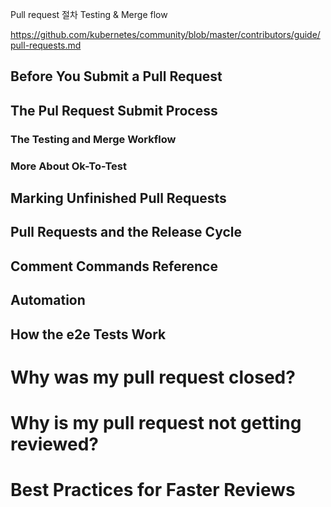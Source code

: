 Pull request 절차
Testing & Merge flow


https://github.com/kubernetes/community/blob/master/contributors/guide/pull-requests.md

## Before You Submit a Pull Request
## The Pul Request Submit Process
### The Testing and Merge Workflow
### More About Ok-To-Test  
## Marking Unfinished Pull Requests
## Pull Requests and the Release Cycle
## Comment Commands Reference
## Automation
## How the e2e Tests Work
# Why was my pull request closed?
# Why is my pull request not getting reviewed?
# Best Practices for Faster Reviews
